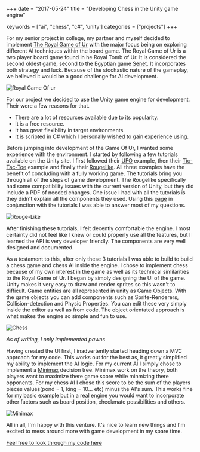 +++
date = "2017-05-24"
title = "Developing Chess in the Unity game engine"

keywords = ["ai", "chess", "c#", 'unity']
categories = ["projects"]
+++

For my senior project in college, my partner and myself decided to implement [The Royal Game of Ur](https://en.wikipedia.org/wiki/Royal_Game_of_Ur) with the major focus being on exploring different AI techniques within the board game. The Royal Game of Ur is a two player board game found in he Royal Tomb of Ur. It is considered the second oldest game, second to the Egyptian game [Senet](https://en.wikipedia.org/wiki/Senet). It incorporates both strategy and luck. Because of the stochastic nature of the gameplay, we believed it would be a good challenge for AI development.

![Royal Game Of ur](https://upload.wikimedia.org/wikipedia/commons/thumb/6/61/Bm-royalgame.jpg/1024px-Bm-royalgame.jpg "Royal Game Of ur")

For our project we decided to use the Unity game engine for development. Their were a few reasons for that.

* There are a lot of resources available due to its popularity.
* It is a free resource.
* It has great flexibility in target environments.
* It is scripted in C# which I personally wished to gain experience using.

Before jumping into development of the Game Of Ur, I wanted some experience with the environment. I started by following a few tutorials available on the Unity site. I first followed their [UFO](https://unity3d.com/learn/tutorials/projects/2d-ufo-tutorial) example, then their [Tic-Tac-Toe](https://unity3d.com/learn/tutorials/tic-tac-toe/introduction-and-setting-project?playlist=17111) example and finally their [Rougelike](https://unity3d.com/learn/tutorials/projects/2d-roguelike-tutorial). All three examples have the benefit of concluding with a fully working game. The tutorials bring you through all of the steps of game development. The Rougelike specifically had some compatibility issues with the current version of Unity, but they did include a PDF of needed changes. One issue I had with all the tutorials is they didn't explain all the components they used. Using this [page](https://unity3d.com/learn/tutorials/s/scripting) in conjunction with the tutorials I was able to answer most of my questions.

![Rouge-Like](https://unity3d.com/sites/default/files/learn-playlist/icon/2droguelike-thumb1.jpg "Rouge Like")

After finishing these tutorials, I felt decently comfortable the engine. I most certainty did not feel like I knew or could properly use all the features, but I learned the API is very developer friendly. The components are very well designed and documented.

As a testament to this, after only these 3 tutorials I was able to build to build a chess game and chess AI inside the engine. I chose to implement chess because of my own interest in the game as well as its technical similarities to the Royal Game of Ur. I began by simply designing the UI of the game. Unity makes it very easy to draw and render sprites so this wasn't to difficult. Game entities are all represented in unity as Game Objects. With the game objects you can add components such as Sprite-Renderers, Collision-detection and Physic Properties. You can edit these very simply inside the editor as well as from code. The object orientated approach is what makes the engine so simple and fun to use.

![Chess](/chess.PNG "Rouge Like")

*As of writing, I only implemented pawns*

Having created the UI first, I inadvertently started heading down a MVC approach for my code. This works out for the best as, it greatly simplified my ability to implement the AI logic. For my current AI I simply chose to implement a [Minimax](https://en.wikipedia.org/wiki/Minimax) decision tree. Minimax work on the theory, both players want to maximize there game score while minmizing there opponents. For my chess AI I chose this score to be the sum of the players pieces values(pond = 1, king = 10... etc) minus the AI's sum. This works fine for my basic example but in a real engine you would want to incorporate other factors such as board position, checkmate possibilities and others.

![Minimax](https://upload.wikimedia.org/wikipedia/commons/thumb/e/e1/Plminmax.gif/400px-Plminmax.gif "Minimax")

All in all, I'm happy with this venture. It's nice to learn new things and I'm excited to mess around more with game development in my spare time.

[Feel free to look through my code here](https://github.com/chevalierc/unity-chess)
